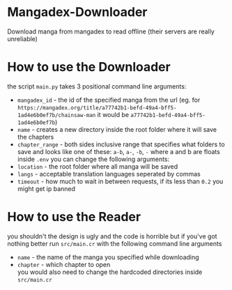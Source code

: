 # Mangadex-Downloader
Download manga from mangadex to read offline (their servers are really unreliable)
# How to use the Downloader
the script `main.py` takes 3 positional command line arguments:
* `mangadex_id` - the id of the specified manga from the url (eg. for `https://mangadex.org/title/a77742b1-befd-49a4-bff5-1ad4e6b0ef7b/chainsaw-man` it would be `a77742b1-befd-49a4-bff5-1ad4e6b0ef7b`)
* `name` - creates a new directory inside the root folder where it will save the chapters
* `chapter_range` - both sides inclusive range that specifies what folders to save and looks like one of these: `a-b`, `a-`, `-b`, `-` where a and b are floats
inside `.env` you can change the following arguments:
* `location` - the root folder where all manga will be saved
* `langs` - acceptable translation languages seperated by commas
* `timeout` - how much to wait in between requests, if its less than `0.2` you might get ip banned
# How to use the Reader
you shouldn't the design is ugly and the code is horrible but if you've got nothing better run `src/main.cr` with the following command line arguments
* `name` - the name of the manga you specified while downloading
* `chapter` - which chapter to open  
you would also need to change the hardcoded directories inside `src/main.cr`
